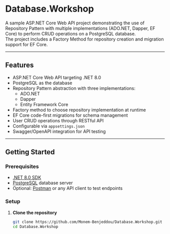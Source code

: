 # Database.Workshop

A sample ASP.NET Core Web API project demonstrating the use of Repository Pattern with multiple implementations (ADO.NET, Dapper, EF Core) to perform CRUD operations on a PostgreSQL database.  
The project includes a Factory Method for repository creation and migration support for EF Core.

---

## Features

- ASP.NET Core Web API targeting .NET 8.0  
- PostgreSQL as the database  
- Repository Pattern abstraction with three implementations:  
  - ADO.NET  
  - Dapper  
  - Entity Framework Core  
- Factory method to choose repository implementation at runtime  
- EF Core code-first migrations for schema management  
- User CRUD operations through RESTful API  
- Configurable via `appsettings.json`  
- Swagger/OpenAPI integration for API testing  

---

## Getting Started

### Prerequisites

- [.NET 8.0 SDK](https://dotnet.microsoft.com/en-us/download/dotnet/8.0)  
- [PostgreSQL](https://www.postgresql.org/download/) database server  
- Optional: [Postman](https://www.postman.com/downloads/) or any API client to test endpoints

### Setup

1. **Clone the repository**

   ```bash
   git clone https://github.com/Monem-Benjeddou/Database.Workshop.git
   cd Database.Workshop
